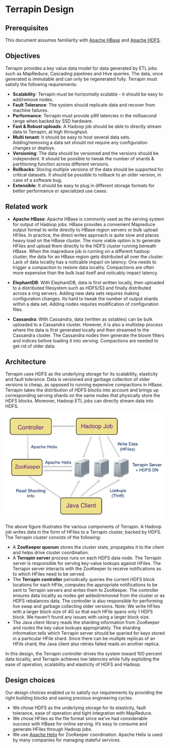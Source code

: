 # Terrapin Design

## Prerequisites

This document assumes familiarity with [Apache HBase](http://hbase.apache.org) and
[Apache HDFS](http://hadoop.apache.org/docs/r1.2.1/hdfs_design.html).

## Objectives

Terrapin provides a key value data model for data generated by ETL jobs such as
MapReduce, Cascading pipelines and Hive queries. The data, once generated is immutable
and can only be regenerated fully. Terrapin must satisfy the following requirements:
   - **Scalability**: Terrapin must be horizontally scalable - it should be easy to add/remove
nodes.
   - **Fault Tolerance**: The system should replicate data and recover from machine failures.
   - **Performance**: Terrapin must provide p99 latencies in the millisecond range when
backed by SSD hardware.
   - **Fast & Robust uploads**: A Hadoop job should be able to directly stream data to Terrapin,
at high throughput.
   - **Multi tenant**: It should be easy to host several data sets. Adding/removing a
data set should not require any configuration changes or deploys.
   - **Versioning**: The data should be versioned and the versions should be independent.
It should be possible to tweak the number of shards & partitioning function across different
versions.
   - **Rollbacks**: Storing multiple versions of the data should be supported for critical
datasets. It should be possible to rollback to an older version, in case of a software bug.
   - **Extensible**: It should be easy to plug in different storage formats for
better performance or specialized use cases.

## Related work 

  - **Apache HBase**: Apache HBase is commonly used as the serving system for output
of Hadoop jobs. HBase provides a convenient Mapreduce output format to write directly
to HBase region servers or bulk upload HFiles. In practice, the direct writes approach
is quite slow and places heavy load on the HBase cluster. The more viable
option is to generate HFiles and upload them directly to the HDFS cluster running beneath
HBase. When the mapreduce job is running on a
different hadoop cluster, the data for an HBase region gets distributed all over
the cluster. Lack of data locality has a noticable impact on latency.
One needs to trigger a compaction to restore data locality.  Compactions are often more
expensive than the bulk load itself and noticably impact latency.

  - **ElephantDB**: With ElephantDB, data is first written locally, then uploaded
to a distributed filesystem such as HDFS/S3 and finally distributed across a ring
servers. Adding new data sets requires making configuration changes. Its hard to
tweak the number of output shards within a data set. Adding nodes requires modification
of configuration files.

  - **Cassandra**: With Cassandra, data (written as sstables) can be bulk uploaded to
a Cassandra cluster. However, it is also a multistep process where the data is first generated
locally and then streamed to the Cassandra cluster. The Cassandra nodes then generate
the bloom filters and indices before loading it into serving.
Compactions are needed to get rid of older data.

## Architecture

Terrapin uses HDFS as the underlying storage for its scalability, elasticity
and fault tolerance. Data is versioned and garbage collection of older versions
is cheap, as opposed to running expensive compactions in HBase. Terrapin takes the
distribution of HDFS blocks into account and brings up corresponding serving shards
on the same nodes that physically store the HDFS blocks.
Moreover, Hadoop ETL jobs can directly stream data into HDFS.

![Terrapin](TerrapinArch.png "Terrapin")

The above figure illustrates the various components of Terrapin. A Hadoop job writes
data in the form of HFiles to a Terrapin cluster, backed by HDFS. The Terrapin
cluster consists of the following:
- A **ZooKeeper quorum** stores the cluster state, propagates it to the client and
helps drive cluster coordination.
- A **Terrapin server** process runs on each HDFS data node. The Terrapin server
is responsible for serving key-value lookups against HFiles. The Terrapin server
interacts with the ZooKeeper to receive notifications as to which HFiles need to be served.
- The **Terrapin controller** periodically queries the current HDFS block
locations for each HFile, computes the appropriate notifications to be sent
to Terrapin servers and writes them to ZooKeeper. The controller ensures data
locality as nodes get added/removed from the cluster or as HDFS rebalances data.
The controller is also responsible for performing live swap and garbage
collecting older versions. Note: We write HFiles with a larger block size of 4G
so that each HFile spans only 1 HDFS block. We haven’t found any issues with
using a larger block size.
- The Java client library reads the sharding information from ZooKeeper and
routes the key value lookups appropriately. The sharding information tells which
Terrapin server should be queried for keys stored in a particular HFile shard.
Since there can be multiple replicas of an HFile shard, the Java client also
retries failed reads on another replica.

In this design, the Terrapin controller drives the system toward 100 percent
data locality, and Terrapin achieves low latencies while fully exploiting
the ease of operation, scalability and elasticity of HDFS and Hadoop.

## Design choices

Our design choices enabled us to satisfy our requirements by providing the
right building blocks and saving precious engineering cycles. 
  - We chose HDFS as the underlying storage for its elasticity, fault tolerance, ease
of operation and tight integration with MapReduce. 
  - We chose HFiles as the file format since we’ve had considerable success with
HBase for online serving. It’s easy to consume and generate HFiles through Hadoop jobs.
  - We use [Apache Helix](http://helix.apache.org) for ZooKeeper coordination.
Apache Helix is used by many companies for managing stateful services.
